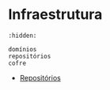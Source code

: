 # Infraestrutura

```{toctree}
:hidden:

domínios
repositórios
cofre
```

- [Repositórios](./repositórios)
